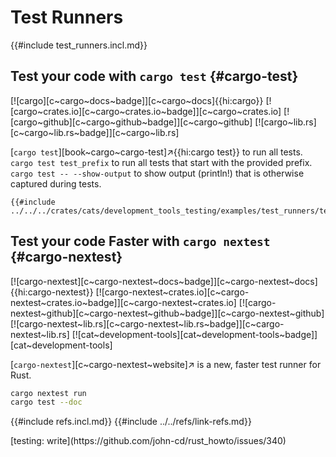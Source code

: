 # Test Runners

{{#include test_runners.incl.md}}

## Test your code with `cargo test` {#cargo-test}

[![cargo][c~cargo~docs~badge]][c~cargo~docs]{{hi:cargo}}
[![cargo~crates.io][c~cargo~crates.io~badge]][c~cargo~crates.io]
[![cargo~github][c~cargo~github~badge]][c~cargo~github]
[![cargo~lib.rs][c~cargo~lib.rs~badge]][c~cargo~lib.rs]

[`cargo test`][book~cargo~cargo-test]↗{{hi:cargo test}} to run all tests.
`cargo test test_prefix` to run all tests that start with the provided prefix.
`cargo test -- --show-output` to show output (println!) that is otherwise captured during tests.

```rust,editable
{{#include ../../../crates/cats/development_tools_testing/examples/test_runners/tests1.rs:example}}
```

## Test your code Faster with `cargo nextest` {#cargo-nextest}

[![cargo-nextest][c~cargo-nextest~docs~badge]][c~cargo-nextest~docs]{{hi:cargo-nextest}}
[![cargo-nextest~crates.io][c~cargo-nextest~crates.io~badge]][c~cargo-nextest~crates.io]
[![cargo-nextest~github][c~cargo-nextest~github~badge]][c~cargo-nextest~github]
[![cargo-nextest~lib.rs][c~cargo-nextest~lib.rs~badge]][c~cargo-nextest~lib.rs]
[![cat~development-tools][cat~development-tools~badge]][cat~development-tools]

[`cargo-nextest`][c~cargo-nextest~website]↗ is a new, faster test runner for Rust.

```sh
cargo nextest run
cargo test --doc
```

{{#include refs.incl.md}}
{{#include ../../refs/link-refs.md}}

<div class="hidden">
[testing: write](https://github.com/john-cd/rust_howto/issues/340)
</div>
